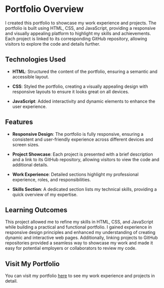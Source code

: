 # Portfolio Overview

I created this portfolio to showcase my work experience and projects. The portfolio is built using HTML, CSS, and JavaScript, providing a responsive and visually appealing platform to highlight my skills and achievements. Each project is linked to its corresponding GitHub repository, allowing visitors to explore the code and details further.

## Technologies Used

- **HTML**: Structured the content of the portfolio, ensuring a semantic and accessible layout.
  
- **CSS**: Styled the portfolio, creating a visually appealing design with responsive layouts to ensure it looks great on all devices.
  
- **JavaScript**: Added interactivity and dynamic elements to enhance the user experience.

## Features

- **Responsive Design**: The portfolio is fully responsive, ensuring a consistent and user-friendly experience across different devices and screen sizes.
  
- **Project Showcase**: Each project is presented with a brief description and a link to its GitHub repository, allowing visitors to view the code and additional details.
  
- **Work Experience**: Detailed sections highlight my professional experience, roles, and responsibilities.
  
- **Skills Section**: A dedicated section lists my technical skills, providing a quick overview of my expertise.

## Learning Outcomes

This project allowed me to refine my skills in HTML, CSS, and JavaScript while building a practical and functional portfolio. I gained experience in responsive design principles and enhanced my understanding of creating dynamic and interactive web pages. Additionally, linking projects to GitHub repositories provided a seamless way to showcase my work and made it easy for potential employers or collaborators to review my code.

## Visit My Portfolio

You can visit my portfolio [here](http://your-portfolio-link.com) to see my work experience and projects in detail.
